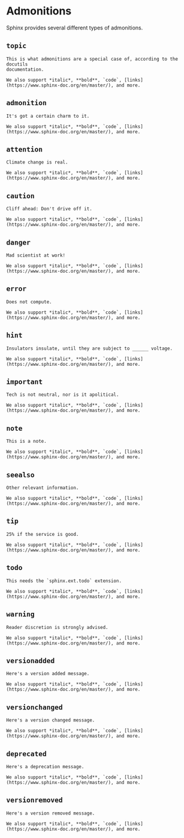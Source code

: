 # Admonitions

Sphinx provides several different types of admonitions.

## `topic`

```{topic} This is a topic.
This is what admonitions are a special case of, according to the docutils
documentation.

We also support *italic*, **bold**, `code`, [links](https://www.sphinx-doc.org/en/master/), and more.
```

## `admonition`

```{admonition} The one with the custom titles
It's got a certain charm to it.

We also support *italic*, **bold**, `code`, [links](https://www.sphinx-doc.org/en/master/), and more.
```

## `attention`

```{attention}
Climate change is real.

We also support *italic*, **bold**, `code`, [links](https://www.sphinx-doc.org/en/master/), and more.
```

## `caution`

```{caution}
Cliff ahead: Don't drive off it.

We also support *italic*, **bold**, `code`, [links](https://www.sphinx-doc.org/en/master/), and more.
```

## `danger`

```{danger}
Mad scientist at work!

We also support *italic*, **bold**, `code`, [links](https://www.sphinx-doc.org/en/master/), and more.
```

## `error`

```{error}
Does not compute.

We also support *italic*, **bold**, `code`, [links](https://www.sphinx-doc.org/en/master/), and more.
```

## `hint`

```{hint}
Insulators insulate, until they are subject to ______ voltage.

We also support *italic*, **bold**, `code`, [links](https://www.sphinx-doc.org/en/master/), and more.
```

## `important`

```{important}
Tech is not neutral, nor is it apolitical.

We also support *italic*, **bold**, `code`, [links](https://www.sphinx-doc.org/en/master/), and more.
```

## `note`

```{note}
This is a note.

We also support *italic*, **bold**, `code`, [links](https://www.sphinx-doc.org/en/master/), and more.
```

## `seealso`

```{seealso}
Other relevant information.

We also support *italic*, **bold**, `code`, [links](https://www.sphinx-doc.org/en/master/), and more.
```

## `tip`

```{tip}
25% if the service is good.

We also support *italic*, **bold**, `code`, [links](https://www.sphinx-doc.org/en/master/), and more.
```

## `todo`

```{todo}
This needs the `sphinx.ext.todo` extension.

We also support *italic*, **bold**, `code`, [links](https://www.sphinx-doc.org/en/master/), and more.
```

## `warning`

```{warning}
Reader discretion is strongly advised.

We also support *italic*, **bold**, `code`, [links](https://www.sphinx-doc.org/en/master/), and more.
```

## `versionadded`

```{versionadded} v0.1.1
Here's a version added message.

We also support *italic*, **bold**, `code`, [links](https://www.sphinx-doc.org/en/master/), and more.
```

## `versionchanged`

```{versionchanged} v0.1.1
Here's a version changed message.

We also support *italic*, **bold**, `code`, [links](https://www.sphinx-doc.org/en/master/), and more.
```

## `deprecated`

```{deprecated} v0.1.1
Here's a deprecation message.

We also support *italic*, **bold**, `code`, [links](https://www.sphinx-doc.org/en/master/), and more.
```

## `versionremoved`

```{versionremoved} v0.1.1
Here's a version removed message.

We also support *italic*, **bold**, `code`, [links](https://www.sphinx-doc.org/en/master/), and more.
```